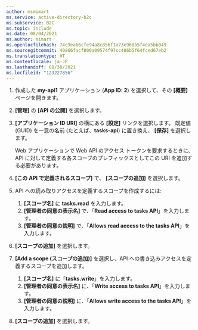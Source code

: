 ```yaml
---
author: msmimart
ms.service: active-directory-b2c
ms.subservice: B2C
ms.topic: include
ms.date: 08/04/2021
ms.author: mimart
ms.openlocfilehash: 74c9ea66cfe94a8c856f1a73e968b5f4ea5bb049
ms.sourcegitcommit: 40866facf800a09574f97cc486b5f64fced67eb2
ms.translationtype: HT
ms.contentlocale: ja-JP
ms.lasthandoff: 08/30/2021
ms.locfileid: "123227856"
---
```

1. 作成した **my-api1** アプリケーション (**App ID: 2**) を選択して、その **[概要]** ページを開きます。

1. **[管理]** の **[API の公開]** を選択します。
1. **[アプリケーション ID URI]** の横にある **[設定]** リンクを選択します。 既定値 (GUID) を一意の名前 (たとえば、**tasks-api**) に置き換え、 **[保存]** を選択します。 
 
   Web アプリケーションで Web API のアクセス トークンを要求するときに、API に対して定義する各スコープのプレフィックスとしてこの URI を追加する必要があります。
1. **[この API で定義されるスコープ]** で、 **[スコープの追加]** を選択します。
1. API への読み取りアクセスを定義するスコープを作成するには:

    1. **[スコープ名]** に **tasks.read** を入力します。  
    1. **[管理者の同意の表示名]** で、「**Read access to tasks API**」を入力します。  
    1. **[管理者の同意の説明]** で、「**Allows read access to the tasks API**」を入力します。

1. **[スコープの追加]** を選択します。

1. **[Add a scope (スコープの追加)]** を選択し、API への書き込みアクセスを定義するスコープを追加します。 

    1. **[スコープ名]** に「**tasks.write**」を入力します。  
    1. **[管理者の同意の表示名]** に、「**Write access to tasks API**」を入力します。
    1. **[管理者の同意の説明]** に、「**Allows write access to the tasks API**」を入力します。
    
1. **[スコープの追加]** を選択します。
